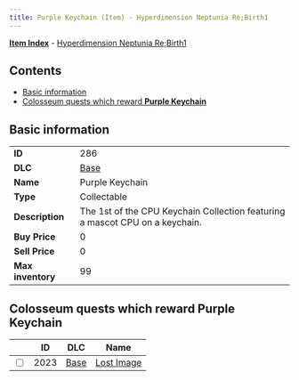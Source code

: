 ```yaml
---
title: Purple Keychain (Item) - Hyperdimension Neptunia Re;Birth1
---
```


[**Item Index**](/neptunia/rb1/item/index.html) - [Hyperdimension Neptunia Re;Birth1](/neptunia/rb1)

## Contents

- [Basic information](#basic-information)
- [Colosseum quests which reward **Purple Keychain**](#colosseum-quests-which-reward-purple-keychain)

## Basic information

|   |   |
| -- | -- |
| **ID** | 286 |
| **DLC** | [Base](/neptunia/rb1/dlc/1-base.html) |
| **Name** | Purple Keychain |
| **Type** | Collectable |
| **Description** | The 1st of the CPU Keychain Collection featuring a mascot CPU on a keychain. |
| **Buy Price** | 0 |
| **Sell Price** | 0 |
| **Max inventory** | 99 |


## Colosseum quests which reward **Purple Keychain**

|    | ID | DLC | Name |
| -- | -- | --- | ---- |
| <input type="checkbox" id="rb1-colosseum-1-2023" class="trackbox" /> | 2023 | [Base](/neptunia/rb1/dlc/1-base.html) | [Lost Image](/neptunia/rb1/colosseum/1-2023-lost-image.html) |

